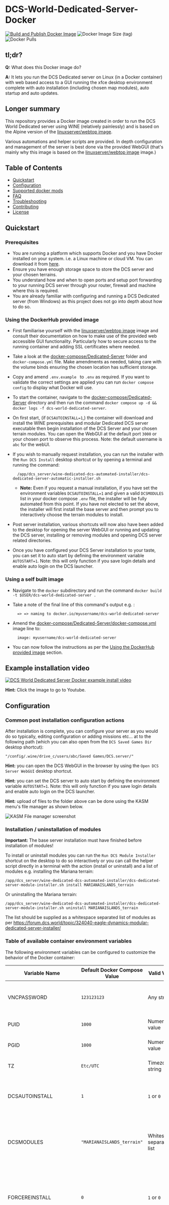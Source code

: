# DCS-World-Dedicated-Server-Docker

[![Build and Publish Docker Image](https://github.com/Aterfax/DCS-World-Dedicated-Server-Docker/actions/workflows/docker-publish.yml/badge.svg)](https://github.com/Aterfax/DCS-World-Dedicated-Server-Docker/actions/workflows/docker-publish.yml)
![Docker Image Size (tag)](https://img.shields.io/docker/image-size/aterfax/dcs-world-dedicated-server/latest)
![Docker Pulls](https://img.shields.io/docker/pulls/aterfax/dcs-world-dedicated-server)

## **tl;dr?**

**Q:** What does this Docker image do? 

**A:** It lets you run the DCS Dedicated server on Linux (in a Docker container) with web based access to a GUI running the xfce desktop environment complete with auto installation (including chosen map modules), auto startup and auto updates.

## Longer summary

This repository provides a Docker image created in order to run the DCS World Dedicated server using WINE (relatively painlessly) and is based on the Alpine version of the [linuxserver/webtop image](https://docs.linuxserver.io/images/docker-webtop). 

Various automations and helper scripts are provided. In depth configuration and management of the server is best done via the provided WebGUI (that's mainly why this image is based on the [linuxserver/webtop image](https://docs.linuxserver.io/images/docker-webtop) image.)

## Table of Contents

- [Quickstart](#Quickstart)
- [Configuration](#Configuration)
- [Supported docker mods](#supported-docker-mods)
- [FAQ](#FAQ)
- [Troubleshooting](#Troubleshooting)
- [Contributing](#Contributing)
- [License](#License)

## Quickstart

### Prerequisites

* You are running a platform which supports Docker and you have Docker installed on your system. i.e. a Linux machine or cloud VM. You can download it from [here](https://www.docker.com/get-started).
* Ensure you have enough storage space to store the DCS server and your chosen terrains.
* You understand how and when to open ports and setup port forwarding to your running DCS server through your router, firewall and machine where this is required.
* You are already familiar with configuring and running a DCS Dedicated server (from Windows) as this project does not go into depth about how to do so.

### Using the DockerHub provided image

* First familiarise yourself with the [linuxserver/webtop image](https://docs.linuxserver.io/images/docker-webtop) image and consult their documentation on how to make use of the provided web accessible GUI functionality. Particularly how to secure access to the running container and adding SSL certificates where needed.
* Take a look at the [docker-compose/Dedicated-Server](docker-compose/Dedicated-Server/) folder and ``docker-compose.yml`` file. Make amendments as needed, taking care with the volume binds ensuring the chosen location has sufficient storage.
* Copy and amend ``.env.example `` to ``.env`` as required. If you want to validate the correct settings are applied you can run ``docker compose config`` to display what Docker will use.
* To start the container, navigate to the [docker-compose/Dedicated-Server](docker-compose/Dedicated-Server/) directory and then run the command ``docker compose up -d && docker logs -f dcs-world-dedicated-server``.
* On first start, (if ``DCSAUTOINSTALL=1``,) the container will download and install the WINE prerequisites and modular Dedicated DCS server executable then begin installation of the DCS Server and your chosen terrain modules. You can open the WebGUI at the default port ``3000`` or your chosen port to observe this process. Note: the default username is `abc` for the webUI.
* If you wish to manually request installation, you can run the installer with the ``Run DCS Install`` desktop shortcut or by opening a terminal and running the command:
        
        /app/dcs_server/wine-dedicated-dcs-automated-installer/dcs-dedicated-server-automatic-installer.sh 

  * **Note:** Even if you request a manual installation, if you have set the environment variables ``DCSAUTOINSTALL=1`` and given a valid ``DCSMODULES`` list in your docker compose ``.env`` file, the installer will be fully automated from this point. If you have not elected to set the above, the installer will first install the base server and then prompt you to interactively choose the terrain modules to install. 
* Post server installation, various shortcuts will now also have been added to the desktop for opening the server WebGUI or running and updating the DCS server, installing or removing modules and opening DCS server related directories.
* Once you have configured your DCS Server installation to your taste, you can set it to auto start by defining the environment variable ``AUTOSTART=1``. Note: this will only function if you save login details and enable auto login on the DCS launcher.

### Using a self built image

* Navigate to the ``docker`` subdirectory and run the command ``docker build -t $USER/dcs-world-dedicated-server .``
* Take a note of the final line of this command's output e.g. :

        => => naming to docker.io/myusername/dcs-world-dedicated-server

* Amend the [docker-compose/Dedicated-Server/docker-compose.yml](docker-compose/Dedicated-Server/docker-compose.yml) image line to: 
  
        image: myusername/dcs-world-dedicated-server

* You can now follow the instructions as per the [Using the DockerHub provided image](#Using-the-DockerHub-provided-image) section.

## Example installation video

[![ DCS World Dedicated Server Docker example install video ](https://i.ytimg.com/vi/IojMu9EW9KA/maxresdefault.jpg?sqp=-oaymwEmCIAKENAF8quKqQMa8AEB-AH-CYAC0AWKAgwIABABGD8gUyhyMA8=&rs=AOn4CLBKC2lADBy02xXmxzUki12KeHMbOw)](https://youtu.be/xHzJPLUOs5U " DCS World Dedicated Server Docker example install video ")

**Hint:** Click the image to go to Youtube.

## Configuration

### Common post installation configuration actions

After installation is complete, you can configure your server as you would do so typically, editing configuration or adding missions etc... at to the following path (which you can also open from the ``DCS Saved Games Dir`` desktop shortcut):

    "/config/.wine/drive_c/users/abc/Saved Games/DCS.server/"

**Hint:** you can open the DCS WebGUI in the browser by using the ``Open DCS Server WebGUI`` desktop shortcut.

**Hint:** you can set the DCS server to auto start by defining the environment variable ``AUTOSTART=1``. Note: this will only function if you save login details and enable auto login on the DCS launcher.

**Hint:** upload of files to the folder above can be done using the KASM menu's file manager as shown below.

![KASM File manager screenshot](assets/images/kasm-file-manager.png "KASM File manager screenshot")

### Installation / uninstallation of modules

**Important:** The base server installation must have finished before installation of modules!

To install or uninstall modules you can run the ``Run DCS Module Installer`` shortcut on the desktop to do so interactively or you can call the helper script directly in a terminal with the action (install or uninstall) and a list of modules e.g. installing the Mariana terrain:

    /app/dcs_server/wine-dedicated-dcs-automated-installer/dcs-dedicated-server-module-installer.sh install MARIANAISLANDS_terrain

Or uninstalling the Mariana terrain:

    /app/dcs_server/wine-dedicated-dcs-automated-installer/dcs-dedicated-server-module-installer.sh uninstall MARIANAISLANDS_terrain

The list should be supplied as a whitespace separated list of modules as per https://forum.dcs.world/topic/324040-eagle-dynamics-modular-dedicated-server-installer/

### Table of available container environment variables

The following environment variables can be configured to customize the behavior of the Docker container:

| Variable Name      | Default Docker Compose Value | Valid Values           | Description                                                                                                           |
|--------------------|------------------------------|------------------------|-----------------------------------------------------------------------------------------------------------------------|
| VNCPASSWORD        | `123123123`                  | Any string             | Set to the desired VNC password for accessing the containerized environment (e.g. `123123123`).                    |
| PUID               | `1000`                       | Numeric value          | Specifies the user ID for the container (e.g. `1000`).                                                               |
| PGID               | `1000`                       | Numeric value          | Specifies the group ID for the container (e.g. `1000`).                                                              |
| TZ                 | `Etc/UTC`                    | Timezone string        | Sets the timezone for the container (e.g., `Etc/UTC`).                                                                |
| DCSAUTOINSTALL     | `1`                          | `1` or `0`              | Controls automatic installation of the DCS server. Set to `1` for automatic installation, and `0` to disable auto-installation. |
| DCSMODULES         | `"MARIANAISLANDS_terrain"`   | Whitespace-separated list | Specifies DCS modules to be installed. Refer to [Eagle Dynamics Modular Dedicated Server Installer](https://forum.dcs.world/topic/324040-eagle-dynamics-modular-dedicated-server-installer/) for module names. Example: `MARIANAISLANDS_terrain`. |
| FORCEREINSTALL     | `0`                          | `1` or `0`              | Controls whether the installer will forcefully remove existing installations during (re)installation of the DCS server. Set to `1` for forceful reinstall, and `0` to disable forceful reinstall. |
| AUTOSTART          | `0`                          | `1` or `0`              | Controls whether the DCS Server will automatically start. Set to `1` for automatic startup, and `0` to disable automatic startup. |
| TIMEOUT            | `60`                         | Numeric value (whole number) | Specifies the interval in seconds between various "liveness" checks (e.g. `60` seconds).                               |
| ENABLE_DCS_RETRIBUTION          | `0`                          | `1` or `0`              | Controls whether the DCS Retribution will automatically install / update. Set to `1` to enable, and `0` to disable. Note: the docker mod must be added as detailed below in the "Supported docker mods" section for this to function. |

Further valid environment variables for the image this project is built on can be found at the [linuxserver/webtop image](https://docs.linuxserver.io/images/docker-webtop) documentation page.

## Supported docker mods

This image is planned to support extended functionality and modifications using the LinuxServer.io [docker mods](https://github.com/linuxserver/docker-mods) mechanism.

The currently supported DockerMods will be listed below.

### DCS Retribution

[DCS Retribution](https://github.com/dcs-retribution/dcs-retribution) was forked from DCS Liberation, which is a DCS World turn based single-player or co-op dynamic campaign. It is an external program that generates full and complex DCS missions and manage a persistent combat environment. When enabled, a desktop shortcut is added and it can be used inside the container.

To use this docker mod, two variables must be added to your docker compose file:

    - ENABLE_DCS_RETRIBUTION=${ENABLE_DCS_RETRIBUTION:-0}
    - DOCKER_MODS=aterfax/dcs-world-dedicated-server-mod-retribution:latest

And you must set the ``ENABLE_DCS_RETRIBUTION=1`` in your ``.env`` file.

Please note, that using DCS Retribution requires that several higher risk methods are made available to make persistence between missions work. These methods can then be invoked by any script that your missions run. This means 
that an attacker could use a mission file to execute arbitrary code on your server, read or write arbitrary data, erase your server etc... Please take care to only run missions from trusted sources.

An example compose file is also provided: [docker-compose/Dedicated-Server-DockerMod-Retribution](docker-compose/Dedicated-Server-DockerMod-Retribution/).

The Dockerfile for this mod can be found at:  [docker/Dockerfile.DockerMod.dcs-retribution](docker/Dockerfile.DockerMod.dcs-retribution)

### DCSServerbot

[DCSServerBot](https://github.com/Special-K-s-Flightsim-Bots/DCSServerBot) is a Discord bot which lets you administrate your DCS server instances via Discord slash-commands.
It has built in per-server and per-user statistics, optional cloud-based statistics, Coalitions-support and much more! With its plugin system and reporting framework, DCSServerBot 
can be enhanced very easily to support whatever might come into your mind. DCSServerBot is a solution for DCS server admins built by a DCS server admin.

This docker mod enables automatic installation and update of the DCSServerBot files within the container as well as automatic start up. The server administrator will still need to follow
the installation instructions provided within the DCSServerBot README to establish the correct setup with Discord and the DCS server within the container: 
https://github.com/Special-K-s-Flightsim-Bots/DCSServerBot?tab=readme-ov-file#installation

**Please read these instructions wholly and carefully before attempting to use this Docker mod.**

To use this docker mod, three variables must be added to your docker compose file (set in the [example docker-compose file](docker-compose/Dedicated-Server-DockerMod-dcsserverbot/docker-compose.yml)):

    - DCSSBAUTOINSTALL=${DCSSBAUTOINSTALL:-0}
    - DCSSBAUTOSTART=${DCSSBAUTOSTART:-0}
    - DOCKER_MODS=aterfax/dcs-world-dedicated-server-mod-dcsserverbot:latest

With the configurable values provided in your ``.env`` file as:

    - DCSSBAUTOINSTALL=1
    - DCSSBAUTOSTART=0

The DCSServerBot setup steps can then be started manually with the "Setup DCSServerBot" shortcut from the desktop. Follow the on screen instructions 
and supply the details required.

After setup and installation is complete, ``DCSSBAUTOSTART=1`` can be set to enable the autostart.

The "Run DCSServerBot" shortcut can then be used to start DCSServerBot, or used if you have the autostart disabled.

As DCSServerBot requires a PostgreSQL database the provided [example docker-compose file](docker-compose/Dedicated-Server-DockerMod-dcsserverbot/docker-compose.yml) also 
stands up sidecar [postgres](https://hub.docker.com/_/postgres) and [Adminer (formerly phpMyAdmin)](https://hub.docker.com/_/adminer/) containers which can be accessed 
via their hostnames, ``postgres`` and ``adminer``.

If using the provided example ``.env`` and docker-compose file, please amend the ``POSTGRES_PASSWORD`` to something sensible and during the DCSServerBot installation process, you 
would use ``postgres`` as the hostname and ``DCSServerBot`` as the username and database name.

As DCSServerbot handles automatic start of the DCS Server as part of its functionality, you should disable the container's identical functionality by
amending the ``AUTOSTART`` environment variable to ``AUTOSTART=0`` in your chosen ``.env`` file.

The native container autoupdate functionality does not interfere with the same functionality from DCSServerbot.

If you encounter an error when starting DCSServerBot that Python.exe is not found on the $PATH, please try repairing or removing and reinstalling Python
manually via the executable provided in ``/config/``. You can do so by opening a terminal and running ``wine /config/python-3.11.6-amd64.exe``.

If you need to clean up and reinstall the Python environment (venv) that DCSServerBot uses (e.g. if DCSServerbot fails to start), you can open 
the "DCSServerbot Dir" shortcut, right click to start a terminal then run the command ``wine cleanup.cmd``. When this finishes, 
you can run ``wine install.cmd``.

The Dockerfile for this mod can be found at:  [docker/Dockerfile.DockerMod.dcsserverbot](docker/Dockerfile.DockerMod.dcsserverbot)

## FAQ

### I set the password for the webUI, what is the username?

The ``abc`` user unless you have explored the [linuxserver/webtop image](https://docs.linuxserver.io/images/docker-webtop) documentation and changed it from the default.

### Which user am I within the container?

As with most linuxserver.io images, in this container you will run things as the ``abc`` user. Note that the ``abc`` user's UID and GID will be those you specified within the ``docker-compose.yml`` file.

### How do I change the ports or pass through more ports from the container?

To change the ports passed through or add more, you need to edit the ports section in the ``docker-compose.yml`` file. The ports section defines the mapping between the ports on the host machine and the ports inside the container.

The syntax for the ports section is:

        ports:
        - <host_port>:<container_port>

Once you have edited the ports section, you need to rebuild and restart the containers using the ``docker-compose up -d`` command.

Keep in mind when changing the port or passing through new ports:

- If you are changing the port for the server you also need to update the firewall rules on your host machine / firewalls to allow traffic on the changed / new port as well as amending any port forwarding rules as needed.

- Changing the ports for the Docker container will not change the ports any running DCS Server is using! You need to also change the DCS Server configuration and match the passed through ports if you use ports not already specified in the ``docker-compose.yml``.

### "Failed to fdwalk: Operation not permitted" errors

Setting seccomp to unconfined with security_opt is necessary if you encounter ``Failed to execute child process "bash": Failed to fdwalk: Operation not permitted`` errors.

The example ``docker-compose.yml`` files include a commented out section to to this which you can uncomment. See also: https://docs.linuxserver.io/images/docker-webtop/#application-setup

### Can't copy "(32) Sharing violation." errors

It seems like the ``DCS_updater.exe`` executable may occasionally encounter some form of race condition where it is unable to self update due to file locking. This may relate to slower file storage areas being used for the location of the DCS server.

It has been seen that simply restarting the container has allowed the update process to complete successfully.

Please try restarting the container or moving the server to an SSD or higher performance data storage area.

This error will appear like the log output as below:

```
00000.692 --- Log file: C:\Program Files\Eagle Dynamics\DCS World Server\autoupdate_log.txt
00000.000 === Log opened UTC 2024-10-19 01:37:30
00000.142 INFO : DCS_Updater/2.17.2.8 (Windows NT 10.0.19043; Win64; en-US)
00000.142 INFO : src-id: 1bc8e7517304bc62fa4e911299a74b67759f8a4a, lib-id: b88ea51ae2210987a3865f77cc1802548216d7a8
00000.146 INFO : cmdline: "C:\users\abc\Temp\DCS.dcs_server\DCS_updater.exe" --quiet apply 7ae07add-ecdd-40b6-a7e6-75ed1af6f399 276
00000.450 STATUS: Initializing...
00000.686 INFO : basedir: 
00000.687 INFO : variant: dcs_server
00000.690 INFO : Command: selfupdate C:\Program Files\Eagle Dynamics\DCS World Server\bin\DCS_updater.exe
00000.690 INFO : basedir: C:\Program Files\Eagle Dynamics\DCS World Server\
00000.691 INFO : variant: dcs_server
00000.695 INFO : DCS/ (x86_64; EN;  WORLD,WWII-ARMOUR,SUPERCARRIER)
00000.695 INFO : branch: dcs_server.release
00000.695 INFO : Copying C:\users\abc\Temp\DCS.dcs_server\DCS_updater.exe to C:\Program Files\Eagle Dynamics\DCS World Server\bin\DCS_updater.exe
00000.696 ERROR: Can't copy C:\users\abc\Temp\DCS.dcs_server\DCS_updater.exe to C:\Program Files\Eagle Dynamics\DCS World Server\bin\DCS_updater.exe: (32) Sharing violation.
00000.696 INFO : Sleeping for 0.100000 seconds...
00000.799 ERROR: Can't copy C:\users\abc\Temp\DCS.dcs_server\DCS_updater.exe to C:\Program Files\Eagle Dynamics\DCS World Server\bin\DCS_updater.exe: (32) Sharing violation.
00000.799 STATUS: Got CANCEL when asked to retry: Can't copy C:\users\abc\Temp\DCS.dcs_server\DCS_updater.exe to C:\Program Files\Eagle Dynamics\DCS World Server\bin\DCS_updater.exe: (32) Sharing violation.
00000.800 STATUS: Can't copy C:\users\abc\Temp\DCS.dcs_server\DCS_updater.exe to C:\Program Files\Eagle Dynamics\DCS World Server\bin\DCS_updater.exe: (32) Sharing violation.
00000.838 === Log closed.
```

For further background please see: https://github.com/Aterfax/DCS-World-Dedicated-Server-Docker/issues/83

## Troubleshooting

If you encounter issues, check the [Troubleshooting section](TROUBLESHOOTING.md)  for solutions to common problems.

If this section is lacking steps to resolve your issue please take a look in the Github discussions to see if someone else has already resolved your issue or 
please start a thread.

If you have a problem or feature request and you know this related directly to the code implemented by this repo please file an issue detailing the nature of the problem or feature and any steps for implementation within a pull request.

## Contributing

If you'd like to contribute to this project, follow these steps:

* Fork the repository.
* Create a new branch for your feature: git checkout -b feature-name.
* Make your changes and commit them e.g. : git commit -m "Add feature".
* Push to the branch: git push origin feature-name.
* Create a pull request explaining your changes.

## License

This project is licensed under the [GNU General Public License v3 (GPL-3)](https://www.tldrlegal.com/license/gnu-general-public-license-v3-gpl-3).

In short: You may copy, distribute and modify the software as long as you track changes/dates in source files. Any modifications to or software including (via compiler) GPL-licensed code must also be made available under the GPL along with build & install instructions.
